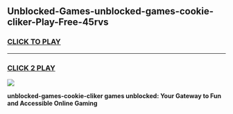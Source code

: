 
## Unblocked-Games-unblocked-games-cookie-cliker-Play-Free-45rvs
<h3>
<a href="https://premium76.site?title=unblocked-games-cookie-cliker&ref=15A">CLICK TO PLAY</a></h3>
<hr>

<h3>
<a href="https://premium76.site?title=unblocked-games-cookie-cliker&ref=15A">CLICK 2 PLAY</a>
  
</h3>

<a href="https://premium76.site?title=unblocked-games-cookie-cliker&ref=15A"><img src="https://clearcache.store/games.png"></a>


**unblocked-games-cookie-cliker games unblocked: Your Gateway to Fun and Accessible Online Gaming**

